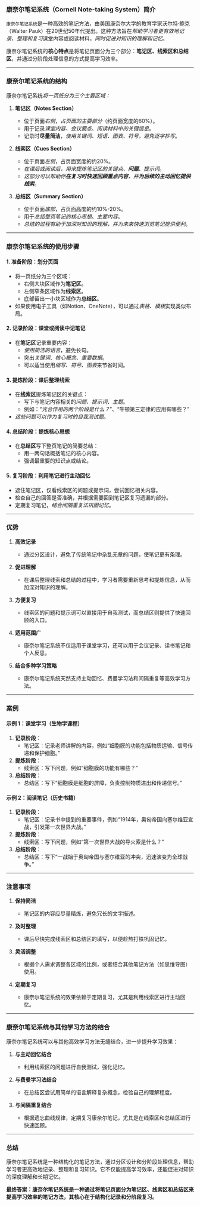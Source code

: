 ### 康奈尔笔记系统（Cornell Note-taking System）简介

`康奈尔笔记系统`是一种高效的笔记方法，由美国康奈尔大学的教育学家沃尔特·鲍克（Walter Pauk）在20世纪50年代提出。这种方法旨在*帮助学习者更有效地记录、整理和复习*课堂内容或阅读材料，*同时促进对知识的理解和记忆*。

康奈尔笔记系统的**核心特点**是将笔记页面分为三个部分：**笔记区、线索区和总结区**，并通过分阶段处理信息的方式提高学习效率。

---

### 康奈尔笔记系统的**结构**

康奈尔笔记系统*将一页纸分为三个主要区域：*

1. **笔记区（Notes Section）**  
   - 位于页面*右侧*，*占页面的主要部分*（约页面宽度的60%）。  
   - 用于记录*课堂内容、会议要点、阅读材料中的关键信息*。
   - 记录时**尽量简洁**，*使用关键词、短语、图表、符号，避免逐字抄写*。

2. **线索区（Cues Section）**  
   - 位于页面*左侧*，占页面宽度的约20%。  
   - *在课后或阅读后，用来提炼笔记区的关键点、**问题**、提示词*。  
   - *这部分可以帮助你**在复习时快速回顾重点内容**，并**为后续的主动回忆提供线索***。

3. **总结区（Summary Section）**  
   - 位于页面*底部*，占页面高度的约10%-20%。  
   - 用于*总结整页笔记的核心思想、主要内容*。  
   - *总结的过程有助于加深对知识的理解，并为未来快速浏览笔记提供便利*。

---

### 康奈尔笔记系统的**使用步骤**

#### 1. 准备阶段：划分页面
   - 将一页纸分为三个区域：
     - 右侧大块区域作为**笔记区**。
     - 左侧窄条区域作为**线索区**。
     - 底部留出一小块区域作为**总结区**。
   - 如果使用电子工具（如Notion、OneNote），可以通过*表格、模板*实现类似布局。

#### 2. 记录阶段：课堂或阅读中记笔记
   - 在**笔记区**记录重要内容：
     - *使用简洁的语言*，避免长句。
     - 突出*关键词、核心概念、重要数据*。
     - 可以适当使用*缩写、符号、图表*来节省时间。

#### 3. 提炼阶段：课后整理线索
   - 在**线索区**提炼笔记区的关键点：
     - 写下与笔记内容相关的*问题、提示词、主题*。
     - 例如：“*光合作用的两个阶段是什么？*”、“牛顿第三定律的应用有哪些？”
   - *这些问题可以作为复习时的自我测试题*。

#### 4. 总结阶段：提炼核心思想
   - 在**总结区**写下整页笔记的简要总结：
     - 用一两句话概括笔记的核心内容。
     - 强调最重要的知识点或结论。

#### 5. 复习阶段：利用笔记进行主动回忆
   - 遮住笔记区，仅看线索区的问题或提示词，尝试回忆相关内容。
   - 检查自己的回答是否准确，并根据需要回到笔记区复习遗漏的部分。
   - 定期复习笔记，*结合间隔重复法巩固记忆*。

---

### 优势

1. **高效记录**  
   - 通过分区设计，避免了传统笔记中杂乱无章的问题，使笔记更有条理。

2. **促进理解**  
   - 在课后整理线索和总结的过程中，学习者需要重新思考和提炼信息，从而加深对知识的理解。

3. **方便复习**  
   - 线索区的问题和提示词可以直接用于自我测试，而总结区则提供了快速回顾的入口。

4. **适用范围广**  
   - 康奈尔笔记系统不仅适用于课堂学习，还可以用于会议记录、读书笔记和个人反思。

5. **结合多种学习策略**  
   - 康奈尔笔记系统天然支持主动回忆、费曼学习法和间隔重复等高效学习方法。

---

### 案例

#### 示例 1：课堂学习（生物学课程）
1. **记录阶段**：
   - 笔记区：记录老师讲解的内容，例如“细胞膜的功能包括物质运输、信号传递和保护细胞。”
2. **提炼阶段**：
   - 线索区：写下问题，例如“细胞膜的功能有哪些？”
3. **总结阶段**：
   - 总结区：写下“细胞膜是细胞的屏障，负责控制物质进出和传递信号。”

#### 示例 2：阅读笔记（历史书籍）
1. **记录阶段**：
   - 笔记区：记录书中提到的重要事件，例如“1914年，奥匈帝国向塞尔维亚宣战，引发第一次世界大战。”
2. **提炼阶段**：
   - 线索区：写下问题，例如“第一次世界大战的导火索是什么？”
3. **总结阶段**：
   - 总结区：写下“一战始于奥匈帝国与塞尔维亚的冲突，迅速演变为全球战争。”

---

### 注意事项

1. **保持简洁**  
   - 笔记区的内容应尽量精炼，避免冗长的文字描述。

2. **及时整理**  
   - 课后尽快完成线索区和总结区的填写，以便趁热打铁巩固记忆。

3. **灵活调整**  
   - 根据个人需求调整各区域的比例，或者结合其他笔记方法（如思维导图）使用。

4. **定期复习**  
   - 康奈尔笔记系统的效果依赖于定期复习，尤其是利用线索区进行主动回忆。

---

### 康奈尔笔记系统**与其他学习方法的结合**

康奈尔笔记系统可以与其他高效学习方法无缝结合，进一步提升学习效果：

1. **与主动回忆结合**  
   - 利用线索区的问题进行自我测试，强化记忆。

2. **与费曼学习法结合**  
   - 在总结区尝试用简单的语言解释复杂概念，检验自己的理解程度。

3. **与间隔重复结合**  
   - 根据遗忘曲线规律，定期复习康奈尔笔记，尤其是在线索区和总结区进行快速回顾。

---

### 总结

康奈尔笔记系统是一种结构化的笔记方法，通过分区设计和分阶段处理信息，帮助学习者更高效地记录、整理和复习知识。它不仅能提高学习效率，还能促进对知识的深度理解和长期记忆。

**最终答案：康奈尔笔记系统是一种通过将笔记页面分为笔记区、线索区和总结区来提高学习效率的笔记方法，其核心在于结构化记录和分阶段复习。**